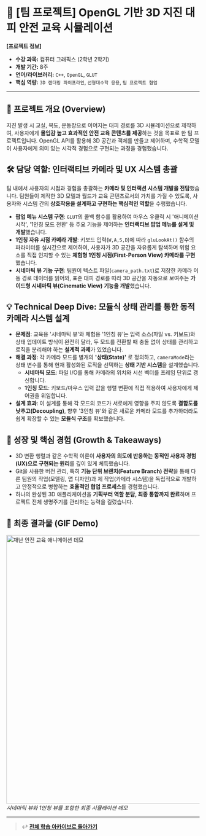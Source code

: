 # 🚀 [팀 프로젝트] OpenGL 기반 3D 지진 대피 안전 교육 시뮬레이션

**[프로젝트 정보]**
- **수강 과목:** 컴퓨터 그래픽스 (2학년 2학기)
- **개발 기간:** 8주
- **언어/라이브러리:** `C++`, `OpenGL`, `GLUT`
- **핵심 역량:** `3D 렌더링 파이프라인`, `선형대수학 응용`, `팀 프로젝트 협업`

---

## 📖 프로젝트 개요 (Overview)
지진 발생 시 교실, 복도, 운동장으로 이어지는 대피 경로를 3D 시뮬레이션으로 제작하여, 사용자에게 **몰입감 높고 효과적인 안전 교육 콘텐츠를 제공**하는 것을 목표로 한 팀 프로젝트입니다. OpenGL API를 활용해 3D 공간과 객체를 만들고 제어하며, 수학적 모델이 사용자에게 의미 있는 시각적 경험으로 구현되는 과정을 경험했습니다.

## 🛠️ 담당 역할: 인터랙티브 카메라 및 UX 시스템 총괄

팀 내에서 사용자의 시점과 경험을 총괄하는 **카메라 및 인터랙션 시스템 개발을 전담**했습니다. 팀원들이 제작한 3D 모델과 월드가 교육 콘텐츠로서의 가치를 가질 수 있도록, 사용자와 시스템 간의 **상호작용을 설계하고 구현하는 핵심적인 역할**을 수행했습니다.

-   **팝업 메뉴 시스템 구현**: `GLUT`의 콜백 함수를 활용하여 마우스 우클릭 시 '애니메이션 시작', '1인칭 모드 전환' 등 주요 기능을 제어하는 **인터랙티브 팝업 메뉴를 설계 및 개발**했습니다.
-   **1인칭 자유 시점 카메라 개발**: 키보드 입력(`W,A,S,D`)에 따라 `gluLookAt()` 함수의 파라미터를 실시간으로 제어하여, 사용자가 3D 공간을 자유롭게 탐색하며 위험 요소를 직접 인지할 수 있는 **체험형 1인칭 시점(First-Person View) 카메라를 구현**했습니다.
-   **시네마틱 뷰 기능 구현**: 팀원이 텍스트 파일(`camera_path.txt`)로 저장한 카메라 이동 경로 데이터를 읽어와, 표준 대피 경로를 따라 3D 공간을 자동으로 보여주는 **가이드형 시네마틱 뷰(Cinematic View) 기능을 개발**했습니다.

## 💡 Technical Deep Dive: 모듈식 상태 관리를 통한 동적 카메라 시스템 설계

-   **문제점**: 교육용 '시네마틱 뷰'와 체험용 '1인칭 뷰'는 입력 소스(파일 vs. 키보드)와 상태 업데이트 방식이 완전히 달라, 두 모드를 전환할 때 충돌 없이 상태를 관리하고 로직을 분리해야 하는 **설계적 과제**가 있었습니다.
-   **해결 과정**: 각 카메라 모드를 별개의 **'상태(State)'** 로 정의하고, `cameraMode`라는 상태 변수를 통해 현재 활성화된 로직을 선택하는 **상태 기반 시스템**을 설계했습니다.
    -   **시네마틱 모드**: 파일 I/O를 통해 카메라의 위치와 시선 벡터를 프레임 단위로 갱신합니다.
    -   **1인칭 모드**: 키보드/마우스 입력 값을 행렬 변환에 직접 적용하여 사용자에게 제어권을 위임합니다.
-   **설계 효과**: 이 설계를 통해 각 모드의 코드가 서로에게 영향을 주지 않도록 **결합도를 낮추고(Decoupling)**, 향후 '3인칭 뷰'와 같은 새로운 카메라 모드를 추가하더라도 쉽게 확장할 수 있는 **모듈식 구조**를 확보했습니다.

## 🌱 성장 및 핵심 경험 (Growth & Takeaways)
-   3D 변환 행렬과 같은 수학적 이론이 **사용자의 의도에 반응하는 동적인 사용자 경험(UX)으로 구현되는 원리**를 깊이 있게 체득했습니다.
-   Git을 사용한 버전 관리, 특히 **기능 단위 브랜치(Feature Branch) 전략**을 통해 다른 팀원의 작업(모델링, 맵 디자인)과 제 작업(카메라 시스템)을 독립적으로 개발하고 안정적으로 병합하는 **효율적인 협업 프로세스**를 경험했습니다.
-   하나의 완성된 3D 애플리케이션을 **기획부터 역할 분담, 최종 통합까지 완료**하며 프로젝트 전체 생명주기를 관리하는 능력을 길렀습니다.

## 📸 최종 결과물 (GIF Demo)

<p align="left">
  <img src="./assets/earthquake-simulation-demo.gif" alt="재난 안전 교육 애니메이션 데모" width="700"/>
  <br/>
  <i>시네마틱 뷰와 1인칭 뷰를 포함한 최종 시뮬레이션 데모</i>
</p>

---
> ↩️ **[전체 학습 아카이브로 돌아가기](https://github.com/jihun-moon/daegu-univ-cs)**
